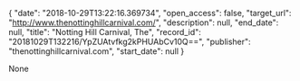{
  "date": "2018-10-29T13:22:16.369734", 
  "open_access": false, 
  "target_url": "http://www.thenottinghillcarnival.com/", 
  "description": null, 
  "end_date": null, 
  "title": "Notting Hill Carnival, The", 
  "record_id": "20181029T132216/YpZUAtvfkg2kPHUAbCv10Q==", 
  "publisher": "thenottinghillcarnival.com", 
  "start_date": null
}

None